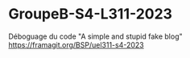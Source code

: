 # GroupeB-S4-L311-2023
Déboguage du code "A simple and stupid fake blog"<br>
https://framagit.org/BSP/uel311-s4-2023
